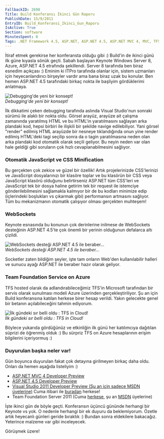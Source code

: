 ```yaml
---
FallbackID: 2698
Title: Build Konferansı İkinci Gün Raporu
PublishDate: 15/9/2011
EntryID: Build_Konferansi_Ikinci_Gun_Raporu
IsActive: True
Section: software
MinutesSpent: 0
Tags: .NET Framework 4.5, ASP.NET, ASP.NET 4.5, ASP.NET MVC 4, MVC, TFS, Visual Studio 11, WebSockets, Windows Server 8
---
```

İtiraf etmek gerekirse her konferansta olduğu gibi :) Build'in de ikinci
günü ilk güne kıyasla sönük geçti. Sabah başlayan Keynote Windows Server
8, Azure, ASP.NET 4.5 etrafında şekillendi. Server 8 tarafında ben biraz
esnedim açıkçası :) Eminim ki ITPro tarafında olanlar için, sistem
uzmanları için heyecanlandırıcı birşeyler vardır ama bana biraz uzak bu
konular. Ben hemen ASP.NET 4.5 tarafındaki birkaç nokta ile başliyim
gördüklerimi anlatmaya.

![Debugging'de yeni bir
konsept!](http://cdn.daron.yondem.com/assets/2698/DSC00166.jpg)\
*Debugging'de yeni bir konsept!*

İlk dikkatimi çeken debugging tarafında aslında Visual Studio'nun
sonraki sürümü ile alaklı bir nokta oldu. Görsel arayüz, arayüze ait
çalışma zamanında yaratılmış HTML ve bu HTML'in yaratılmasını sağlayan
arka plandaki kod, hepsi birbiri ile ilişkili bir şekilde navige
edilebiliyor. Yani görsel "render" edilmiş HTML arayüzde bir nesneye
tıklandığında onun yine render edilmiş HTML'deki tagi seçilip sonra da o
tagin yaratılmasına neden olan arka plandaki kod otomatik olarak seçili
geliyor. Bu neyin neden var olan hale geldiği gibi soruların çok hızlı
cevaplanabilmesini sağlıyor.

### Otomatik JavaScript ve CSS Minification

Bu gerçekten çok zekice ve güzel bir özellik! Artık projelerinizde
CSS'lerinizi ve JavaScript dosyalarınızı bir klasöre toplar ve bu
klasörün bir CSS veya JavaScript klasörü olduğunu belirtirseniz ASP.NET
tüm CSS'leri ve JavaScript tek bir dosya haline getirim tek bir request
ile istemciye gönderilebilmesini sağlamakla kalmıyor bir de bu kodları
minimize edip (içlerindeki boşlukları vs çıkarmak gibi) performansın
artmasını sağlıyor. Tüm bu mekanizmanın otomatik çalışıyor olması
gerçekten muhteşem!

### WebSockets

Keynote esnasında bu konunun çok derinlerine inilmese de WebSockets
desteğinin ASP.NET 4.5'te çok önemli bir yerinin olduğunun defalarca
altı çizildi.

![WebSockets desteği ASP.NET 4.5 ile
beraber...](http://cdn.daron.yondem.com/assets/2698/DSC00169.jpg)\
*WebSockets desteği ASP.NET 4.5 ile beraber...*

Socketler zaten bildiğim şeyler, işte tam onların Web'den kullanılabilir
halleri ve sunucu ayağı ASP.NET ile beraber hazır olarak geliyor.

### Team Foundation Service on Azure

TFS hosted olarak da adlandırabileceğimiz TFS'in Microsoft tarafından
bir servis olarak sunulması modeli Azure üzerinden gerçekleştiriliyor.
Şu an için Build konferansına katılan herkese birer hesap verildi. Yakın
gelecekte genel bir betanın açılabileceğini tahmin ediyorum.

![İlk gündeki sır belli oldu : TFS in
Cloud!](http://cdn.daron.yondem.com/assets/2698/DSC00197.jpg)\
*İlk gündeki sır belli oldu : TFS in Cloud!*

Böylece yukarıda gördüğünüz ve etkinliğin ilk günü her katılımcıya
dağıtılan süprizi de öğrenmiş olduk :) Bu sürpriz TFS on Azure
hesaplarının erişim bilgilerini içeriyormuş :)

### Duyurulan başka neler var!

Gün boyunca duyurulan fakat çok detayına girilmeyen birkaç daha oldu.
Onları da hemen aşağıda listeliyim :)

-   [ASP.NET MVC 4 Developer Preview](http://www.asp.net/mvc/mvc4)
-   [ASP.NET 4.5 Developer
    Preview](http://go.microsoft.com/fwlink/?LinkId=228707)
-   [Visual Studio 2011 Developer Preview (Şu an için sadece MSDN
    üyelerine)](http://msdn.microsoft.com/en-US/vstudio/hh127353) Cuma
    itibari ile [buradan](http://go.microsoft.com/fwlink/?LinkId=225709)
    herkese!
-   Team Foundation Server 2011 (Cuma
    [herkese](http://go.microsoft.com/fwlink/?LinkId=225714), şu an
    [MSDN](http://go.microsoft.com/fwlink/?LinkId=227374) üyelerine)

İşte ikinci gün de böyle geçti. Konferansın üçüncü gününde herhangi bir
Keynote vs yok. O nedenle herhangi bir ek duyuru da beklemiyorum. Özetle
artık heyecanlı günleri geride bıraktık :) Bundan sonra eldekilere
bakacağız. Yeterince malzeme var gibi inceleyecek.

Görüşmek üzere!


